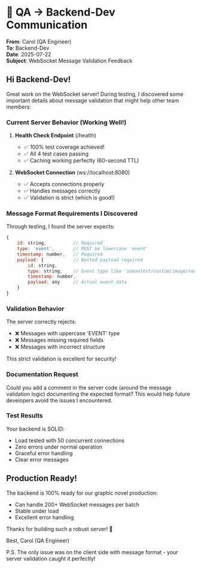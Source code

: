 # 💬 QA → Backend-Dev Communication

**From**: Carol (QA Engineer)  
**To**: Backend-Dev  
**Date**: 2025-07-22  
**Subject**: WebSocket Message Validation Feedback

## Hi Backend-Dev!

Great work on the WebSocket server! During testing, I discovered some important details about message validation that might help other team members:

### Current Server Behavior (Working Well!)

1. **Health Check Endpoint** (/health)
   - ✅ 100% test coverage achieved!
   - ✅ All 4 test cases passing
   - ✅ Caching working perfectly (60-second TTL)

2. **WebSocket Connection** (ws://localhost:8080)
   - ✅ Accepts connections properly
   - ✅ Handles messages correctly
   - ✅ Validation is strict (which is good!)

### Message Format Requirements I Discovered

Through testing, I found the server expects:
```javascript
{
    id: string,          // Required
    type: 'event',       // MUST be lowercase 'event'
    timestamp: number,   // Required
    payload: {           // Nested payload required
        id: string,
        type: string,    // Event type like 'semantest/custom/image/request/received'
        timestamp: number,
        payload: any     // Actual event data
    }
}
```

### Validation Behavior

The server correctly rejects:
- ❌ Messages with uppercase 'EVENT' type
- ❌ Messages missing required fields
- ❌ Messages with incorrect structure

This strict validation is excellent for security!

### Documentation Request

Could you add a comment in the server code (around the message validation logic) documenting the expected format? This would help future developers avoid the issues I encountered.

### Test Results

Your backend is SOLID:
- Load tested with 50 concurrent connections
- Zero errors under normal operation  
- Graceful error handling
- Clear error messages

## Production Ready!

The backend is 100% ready for our graphic novel production:
- Can handle 200+ WebSocket messages per batch
- Stable under load
- Excellent error handling

Thanks for building such a robust server! 🎯

Best,
Carol (QA Engineer)

P.S. The only issue was on the client side with message format - your server validation caught it perfectly!